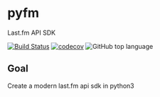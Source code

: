 # pyfm
Last.fm API SDK

[![Build Status](https://travis-ci.org/tefra/pyfm.svg?branch=master)](https://travis-ci.org/tefra/pyfm)
[![codecov](https://codecov.io/gh/tefra/pyfm/branch/master/graph/badge.svg)](https://codecov.io/gh/tefra/pyfm)
![GitHub top language](https://img.shields.io/github/languages/top/tefra/pyfm.svg)

## Goal
Create a modern last.fm api sdk in python3
